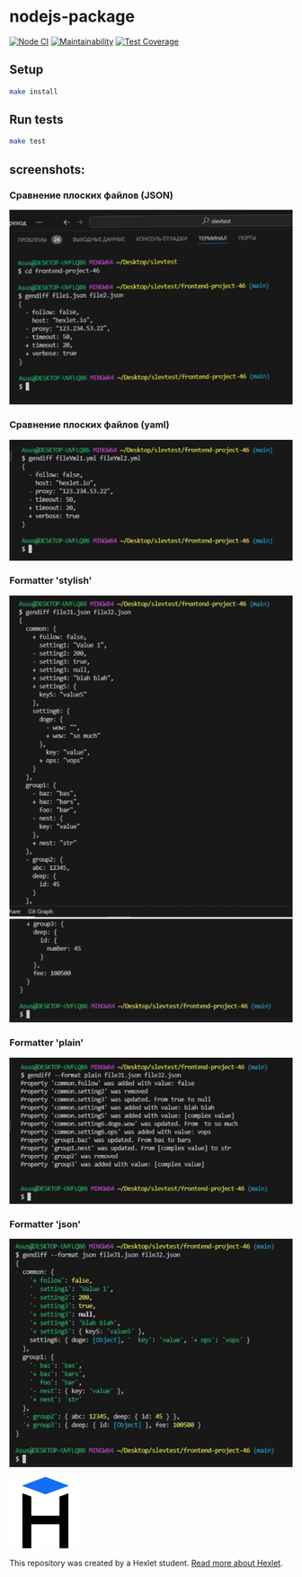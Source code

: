 # nodejs-package

[![Node CI](https://github.com/hexlet-boilerplates/nodejs-package/workflows/Node%20CI/badge.svg)](https://github.com/hexlet-boilerplates/nodejs-package/actions)
[![Maintainability](https://api.codeclimate.com/v1/badges/dfc50c2d88cd46d069c1/maintainability)](https://codeclimate.com/github/hexlet-boilerplates/nodejs-package/maintainability)
[![Test Coverage](https://api.codeclimate.com/v1/badges/dfc50c2d88cd46d069c1/test_coverage)](https://codeclimate.com/github/hexlet-boilerplates/nodejs-package/test_coverage)

## Setup

```bash
make install
```

## Run tests

```bash
make test
```

## screenshots:

### Сравнение плоских файлов (JSON)
<img src="./screens/gendiff.jpg" alt='Сравнение плоских файлов (JSON)'>

### Сравнение плоских файлов (yaml)
<img src="./screens/yml.jpg" alt='Сравнение плоских файлов (yaml)'>

### Formatter 'stylish'
<img src="./screens/stylish1.jpg" alt='Formatter "stylish"'>
<img src="./screens/stylish1a.jpg" alt='Formatter "stylish"'>


### Formatter 'plain'
<img src="./screens/plain.jpg" alt='Formatter "plain"'>

### Formatter 'json'
<img src="./screens/json.jpg" alt='Formatter "json"'>

[![Hexlet Ltd. logo](https://raw.githubusercontent.com/Hexlet/assets/master/images/hexlet_logo128.png)](https://hexlet.io/?utm_source=github&utm_medium=link&utm_campaign=nodejs-package)

This repository was created by a Hexlet student. [Read more about Hexlet](https://hexlet.io/?utm_source=github&utm_medium=link&utm_campaign=nodejs-package).
